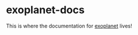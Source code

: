 exoplanet-docs
==============

This is where the documentation for [exoplanet](https://github.com/dfm/exoplanet) lives!

